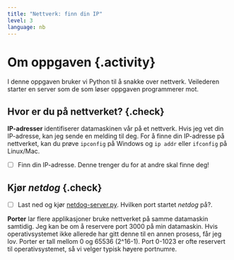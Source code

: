 ```yaml
---
title: "Nettverk: finn din IP"
level: 3
language: nb
---
```


# Om oppgaven {.activity}

I denne oppgaven bruker vi Python til å snakke over nettverk. Veilederen starter
en server som de som løser oppgaven programmerer mot.

## Hvor er du på nettverket? {.check}

**IP-adresser** identifiserer datamaskinen vår på et nettverk. Hvis jeg vet din
IP-adresse, kan jeg sende en melding til deg. For å finne din IP-adresse på
nettverket, kan du prøve `ipconfig` på Windows og `ip addr` eller `ifconfig` på
Linux/Mac.

- [ ] Finn din IP-adresse. Denne trenger du for at andre skal finne deg!

## Kjør _netdog_ {.check}

- [ ] Last ned og kjør [netdog-server.py](./netdog-server.py). Hvilken port
      startet _netdog_ på?.

**Porter** lar flere applikasjoner bruke nettverket på samme datamaskin
samtidig. Jeg kan be om å reservere port 3000 på min datamaskin. Hvis
operativsystemet ikke allerede har gitt denne til en annen prosess, får jeg lov.
Porter er tall mellom 0 og 65536 (2^16-1). Port 0-1023 er ofte reservert til
operativsystemet, så vi velger typisk høyere portnumre.

